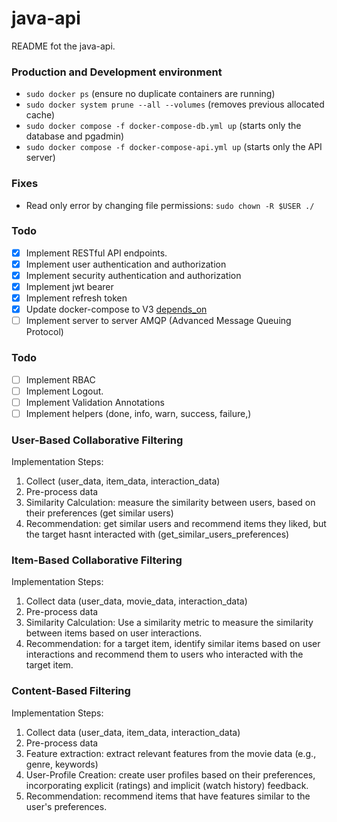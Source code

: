 
# java-api 
README fot the java-api.

### Production and Development environment
- `sudo docker ps` (ensure no duplicate containers are running)
- `sudo docker system prune --all --volumes` (removes previous allocated cache)
- `sudo docker compose -f docker-compose-db.yml up` (starts only the database and pgadmin)
- `sudo docker compose -f docker-compose-api.yml up` (starts only the API server)

### Fixes
- Read only error by changing file permissions: `sudo chown -R $USER ./`

### Todo
- [x] Implement RESTful API endpoints.
- [x] Implement user authentication and authorization
- [x] Implement security authentication and authorization
- [x] Implement jwt bearer
- [x] Implement refresh token
- [x] Update docker-compose to V3 [depends_on](https://docs.docker.com/compose/compose-file/05-services/#depends_on)
- [ ] Implement server to server AMQP (Advanced Message Queuing Protocol)

### Todo
- [ ] Implement RBAC 
- [ ] Implement Logout.
- [ ] Implement Validation Annotations
- [ ] Implement helpers (done, info, warn, success, failure,)

### User-Based Collaborative Filtering
Implementation Steps: 
1. Collect (user_data, item_data, interaction_data)
2. Pre-process data
3. Similarity Calculation: measure the similarity between users, based on their preferences (get similar users)
4. Recommendation: get similar users and recommend items they liked, but the target hasnt interacted with (get_similar_users_preferences)

### Item-Based Collaborative Filtering
Implementation Steps: 
1. Collect data (user_data, movie_data, interaction_data)
2. Pre-process data
3. Similarity Calculation: Use a similarity metric to measure the similarity between items based on user interactions.
4. Recommendation: for a target item, identify similar items based on user interactions and recommend them to users who interacted with the target item.

### Content-Based Filtering
Implementation Steps:
1. Collect data (user_data, item_data, interaction_data)
2. Pre-process data
3. Feature extraction: extract relevant features from the movie data (e.g., genre, keywords)
4. User-Profile Creation: create user profiles based on their preferences, incorporating explicit (ratings) and implicit (watch history) feedback.
5. Recommendation: recommend items that have features similar to the user's preferences. 

